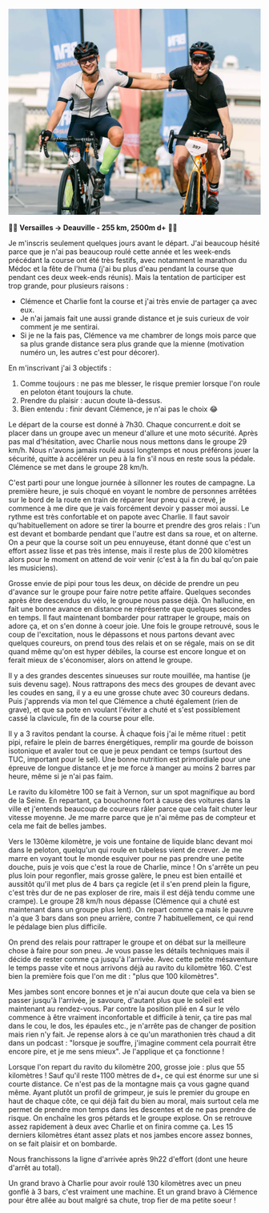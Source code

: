 ![Arrivée avec Charlie](./photos/2024_09_21_Versailles_Deauville.jpg)

:biking_man: **Versailles -> Deauville - 255 km, 2500m d+** :biking_man:

Je m'inscris seulement quelques jours avant le départ. J'ai beaucoup hésité parce que je n'ai pas beaucoup roulé cette année et les week-ends précédant la course ont été très festifs, avec notamment le marathon du Médoc et la fête de l'huma (j'ai bu plus d'eau pendant la course que pendant ces deux week-ends réunis). Mais la tentation de participer est trop grande, pour plusieurs raisons :
- Clémence et Charlie font la course et j'ai très envie de partager ça avec eux.
- Je n'ai jamais fait une aussi grande distance et je suis curieux de voir comment je me sentirai.
- Si je ne la fais pas, Clémence va me chambrer de longs mois parce que sa plus grande distance sera plus grande que la mienne (motivation numéro un, les autres c'est pour décorer).

En m'inscrivant j'ai 3 objectifs :
1. Comme toujours : ne pas me blesser, le risque premier lorsque l'on roule en peloton étant toujours la chute.
2. Prendre du plaisir : aucun doute là-dessus.
3. Bien entendu : finir devant Clémence, je n'ai pas le choix :joy:

Le départ de la course est donné à 7h30. Chaque concurrent.e doit se placer dans un groupe avec un meneur d'allure et une moto sécurité. Après pas mal d'hésitation, avec Charlie nous nous mettons dans le groupe 29 km/h. Nous n'avons jamais roulé aussi longtemps et nous préférons jouer la sécurité, quitte à accélérer un peu à la fin s'il nous en reste sous la pédale. Clémence se met dans le groupe 28 km/h.

C'est parti pour une longue journée à sillonner les routes de campagne. La première heure, je suis choqué en voyant le nombre de personnes arrêtées sur le bord de la route en train de réparer leur pneu qui a crevé, je commence à me dire que je vais forcément devoir y passer moi aussi. Le rythme est très confortable et on papote avec Charlie. Il faut savoir qu'habituellement on adore se tirer la bourre et prendre des gros relais : l'un est devant et bombarde pendant que l'autre est dans sa roue, et on alterne. On a peur que la course soit un peu ennuyeuse, étant donné que c'est un effort assez lisse et pas très intense, mais il reste plus de 200 kilomètres alors pour le moment on attend de voir venir (c'est à la fin du bal qu'on paie les musiciens).

Grosse envie de pipi pour tous les deux, on décide de prendre un peu d'avance sur le groupe pour faire notre petite affaire. Quelques secondes après être descendus du vélo, le groupe nous passe déjà. On hallucine, en fait une bonne avance en distance ne réprésente que quelques secondes en temps. Il faut maintenant bombarder pour rattraper le groupe, mais on adore ça, et on s'en donne à coeur joie. Une fois le groupe retrouvé, sous le coup de l'excitation, nous le dépassons et nous partons devant avec quelques coureurs, on prend tous des relais et on se régale, mais on se dit quand même qu'on est hyper débiles, la course est encore longue et on ferait mieux de s'économiser, alors on attend le groupe.

Il y a des grandes descentes sinueuses sur route mouillée, ma hantise (je suis devenu sage). Nous rattrapons des mecs des groupes de devant avec les coudes en sang, il y a eu une grosse chute avec 30 coureurs dedans. Puis j'apprends via mon tel que Clémence a chuté également (rien de grave), et que sa pote en voulant l'éviter a chuté et s'est possiblement cassé la clavicule, fin de la course pour elle.

Il y a 3 ravitos pendant la course. À chaque fois j'ai le même rituel : petit pipi, refaire le plein de barres énergétiques, remplir ma gourde de boisson isotonique et avaler tout ce que je peux pendant ce temps (surtout des TUC, important pour le sel). Une bonne nutrition est primordiale pour une épreuve de longue distance et je me force à manger au moins 2 barres par heure, même si je n'ai pas faim.

Le ravito du kilomètre 100 se fait à Vernon, sur un spot magnifique au bord de la Seine. En repartant, ça bouchonne fort à cause des voitures dans la ville et j'entends beaucoup de coureurs râler parce que cela fait chuter leur vitesse moyenne. Je me marre parce que je n'ai même pas de compteur et cela me fait de belles jambes.

Vers le 130ème kilomètre, je vois une fontaine de liquide blanc devant moi dans le peloton, quelqu'un qui roule en tubeless vient de crever. Je me marre en voyant tout le monde esquiver pour ne pas prendre une petite douche, puis je vois que c'est la roue de Charlie, mince ! On s'arrête un peu plus loin pour regonfler, mais grosse galère, le pneu est bien entaillé et aussitôt qu'il met plus de 4 bars ça regicle (et il s'en prend plein la figure, c'est très dur de ne pas exploser de rire, mais il est déjà tendu comme une crampe). Le groupe 28 km/h nous dépasse (Clémence qui a chuté est maintenant dans un groupe plus lent). On repart comme ça mais le pauvre n'a que 3 bars dans son pneu arrière, contre 7 habituellement, ce qui rend le pédalage bien plus difficile.

On prend des relais pour rattraper le groupe et on débat sur la meilleure chose à faire pour son pneu. Je vous passe les détails techniques mais il décide de rester comme ça jusqu'à l'arrivée. Avec cette petite mésaventure le temps passe vite et nous arrivons déjà au ravito du kilomètre 160. C'est bien la première fois que l'on me dit : "plus que 100 kilomètres".

Mes jambes sont encore bonnes et je n'ai aucun doute que cela va bien se passer jusqu'à l'arrivée, je savoure, d'autant plus que le soleil est maintenant au rendez-vous. Par contre la position plié en 4 sur le vélo commence à être vraiment inconfortable et difficile à tenir, ça tire pas mal dans le cou, le dos, les épaules etc., je n'arrête pas de changer de position mais rien n'y fait. Je repense alors à ce qu'un marathonien très chaud a dit dans un podcast : "lorsque je souffre, j'imagine comment cela pourrait être encore pire, et je me sens mieux". Je l'applique et ça fonctionne !

Lorsque l'on repart du ravito du kilomètre 200, grosse joie : plus que 55 kilomètres ! Sauf qu'il reste 1100 mètres de d+, ce qui est énorme sur une si courte distance. Ce n'est pas de la montagne mais ça vous gagne quand même. Ayant plutôt un profil de grimpeur, je suis le premier du groupe en haut de chaque côte, ce qui déjà fait du bien au moral, mais surtout cela me permet de prendre mon temps dans les descentes et de ne pas prendre de risque. On enchaîne les gros pétards et le groupe explose. On se retrouve assez rapidement à deux avec Charlie et on finira comme ça. Les 15 derniers kilomètres étant assez plats et nos jambes encore assez bonnes, on se fait plaisir et on bombarde.

Nous franchissons la ligne d'arrivée après 9h22 d'effort (dont une heure d'arrêt au total).

Un grand bravo à Charlie pour avoir roulé 130 kilomètres avec un pneu gonflé à 3 bars, c'est vraiment une machine. Et un grand bravo à Clémence pour être allée au bout malgré sa chute, trop fier de ma petite soeur !
